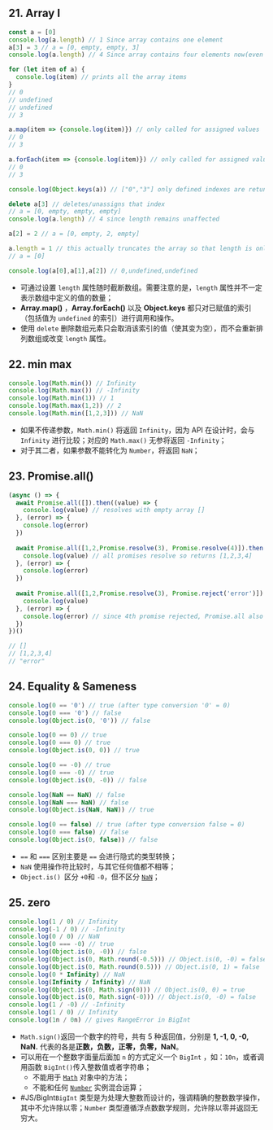 ## 21. Array I

```js
const a = [0]
console.log(a.length) // 1 Since array contains one element
a[3] = 3 // a = [0, empty, empty, 3]
console.log(a.length) // 4 Since array contains four elements now(even though only 2 elements are defined)

for (let item of a) {
  console.log(item) // prints all the array items
}
// 0
// undefined
// undefined
// 3

a.map(item => {console.log(item)}) // only called for assigned values
// 0
// 3

a.forEach(item => {console.log(item)}) // only called for assigned values
// 0
// 3

console.log(Object.keys(a)) // ["0","3"] only defined indexes are retuned

delete a[3] // deletes/unassigns that index
// a = [0, empty, empty, empty]
console.log(a.length) // 4 since length remains unaffected

a[2] = 2 // a = [0, empty, 2, empty]

a.length = 1 // this actually truncates the array so that length is only 1 now
// a = [0]

console.log(a[0],a[1],a[2]) // 0,undefined,undefined
```

+ 可通过设置 `length` 属性随时截断数组。需要注意的是，`length` 属性并不一定表示数组中定义的值的数量；
+ **Array.map()** ，**Array.forEach()** 以及 **Object.keys** 都只对已赋值的索引（包括值为 `undefined` 的索引）进行调用和操作。
+ 使用 `delete` 删除数组元素只会取消该索引的值（使其变为空），而不会重新排列数组或改变 `length` 属性。

## 22. min max

```js
console.log(Math.min()) // Infinity
console.log(Math.max()) // -Infinity
console.log(Math.min(1)) // 1
console.log(Math.max(1,2)) // 2
console.log(Math.min([1,2,3])) // NaN
```

+ 如果不传递参数，`Math.min()` 将返回 `Infinity`，因为 API 在设计时，会与 `Infinity` 进行比较；对应的 `Math.max()` 无参将返回 `-Infinity`；
+ 对于其二者，如果参数不能转化为 `Number`，将返回 `NaN`；

## 23. Promise.all()

```js
(async () => {
  await Promise.all([]).then((value) => {
    console.log(value) // resolves with empty array []
  }, (error) => {
    console.log(error)
  })
  
  await Promise.all([1,2,Promise.resolve(3), Promise.resolve(4)]).then((value) => {
    console.log(value) // all promises resolve so returns [1,2,3,4]
  }, (error) => {
    console.log(error)
  })
  
  await Promise.all([1,2,Promise.resolve(3), Promise.reject('error')]).then((value) => {
    console.log(value)
  }, (error) => {
    console.log(error) // since 4th promise rejected, Promise.all also rejects with that value
  })
})()

// []
// [1,2,3,4]
// "error"  
```

## 24. Equality & Sameness

```js
console.log(0 == '0') // true (after type conversion '0' = 0)
console.log(0 === '0') // false
console.log(Object.is(0, '0')) // false

console.log(0 == 0) // true
console.log(0 === 0) // true
console.log(Object.is(0, 0)) // true

console.log(0 == -0) // true
console.log(0 === -0) // true
console.log(Object.is(0, -0)) // false

console.log(NaN == NaN) // false
console.log(NaN === NaN) // false
console.log(Object.is(NaN, NaN)) // true

console.log(0 == false) // true (after type conversion false = 0)
console.log(0 === false) // false
console.log(Object.is(0, false)) // false
```

+ `==` 和 `===` 区别主要是 `==` 会进行隐式的类型转换；
+ `NaN` 使用操作符比较时，与其它任何值都不相等；
+ `Object.is() `区分 `+0`和 `-0`，但不区分 [`NaN`](https://developer.mozilla.org/zh-CN/docs/Web/JavaScript/Reference/Global_Objects/NaN)；

## 25. zero

```js
console.log(1 / 0) // Infinity
console.log(-1 / 0) // -Infinity
console.log(0 / 0) // NaN
console.log(0 === -0) // true
console.log(Object.is(0, -0)) // false
console.log(Object.is(0, Math.round(-0.5))) // Object.is(0, -0) = false
console.log(Object.is(0, Math.round(0.5))) // Object.is(0, 1) = false
console.log(0 * Infinity) // NaN
console.log(Infinity / Infinity) // NaN
console.log(Object.is(0, Math.sign(0))) // Object.is(0, 0) = true
console.log(Object.is(0, Math.sign(-0))) // Object.is(0, -0) = false
console.log(1 / -0) // -Infinity
console.log(1 / 0) // Infinity
console.log(1n / 0n) // gives RangeError in BigInt
```

+ `Math.sign()`返回一个数字的符号，共有 5 种返回值，分别是 **1, -1, 0, -0, NaN.** 代表的各是**正数，负数，正零，负零，NaN**。
+ 可以用在一个整数字面量后面加 `n` 的方式定义一个 `BigInt` ，如：`10n`，或者调用函数 `BigInt()`传入整数值或者字符串；
	+ 不能用于 [`Math`](https://developer.mozilla.org/zh-CN/docs/Web/JavaScript/Reference/Global_Objects/Math) 对象中的方法；
	+ 不能和任何 [`Number`](https://developer.mozilla.org/zh-CN/docs/Web/JavaScript/Reference/Global_Objects/Number) 实例混合运算；
+ #JS/BigInt`BigInt` 类型是为处理大整数而设计的，强调精确的整数数学操作，其中不允许除以零；`Number` 类型遵循浮点数数学规则，允许除以零并返回无穷大。